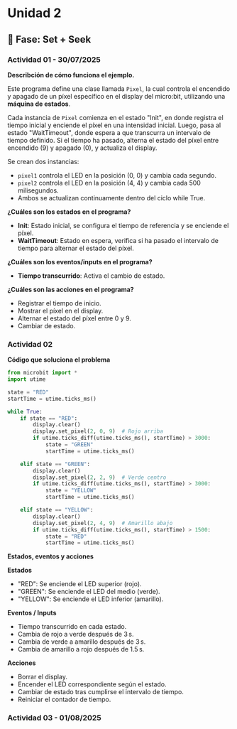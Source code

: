 # Unidad 2

## 🔎 Fase: Set + Seek

### Actividad 01 - 30/07/2025

**Describción de cómo funciona el ejemplo.**

Este programa define una clase llamada `Pixel`, la cual controla el encendido y apagado de un píxel específico en el display del micro:bit, utilizando una **máquina de estados**. 

Cada instancia de `Pixel` comienza en el estado "Init", en donde registra el tiempo inicial y enciende el píxel en una intensidad inicial. Luego, pasa al estado "WaitTimeout", donde espera a que transcurra un intervalo de tiempo definido. Si el tiempo ha pasado, alterna el estado del píxel entre encendido (9) y apagado (0), y actualiza el display.

Se crean dos instancias:  
- `pixel1` controla el LED en la posición (0, 0) y cambia cada segundo.  
- `pixel2` controla el LED en la posición (4, 4) y cambia cada 500 milisegundos.  
- Ambos se actualizan continuamente dentro del ciclo while True.

**¿Cuáles son los estados en el programa?**

- **Init**: Estado inicial, se configura el tiempo de referencia y se enciende el píxel.
- **WaitTimeout**: Estado en espera, verifica si ha pasado el intervalo de tiempo para alternar el estado del píxel.
  
**¿Cuáles son los eventos/inputs en el programa?**

- **Tiempo transcurrido**: Activa el cambio de estado.

**¿Cuáles son las acciones en el programa?**

- Registrar el tiempo de inicio.
- Mostrar el píxel en el display. 
- Alternar el estado del píxel entre 0 y 9.
- Cambiar de estado.

### Actividad 02 

**Código que soluciona el problema**

```python
from microbit import *
import utime

state = "RED"
startTime = utime.ticks_ms()

while True:
    if state == "RED":
        display.clear()
        display.set_pixel(2, 0, 9)  # Rojo arriba
        if utime.ticks_diff(utime.ticks_ms(), startTime) > 3000:
            state = "GREEN"
            startTime = utime.ticks_ms()

    elif state == "GREEN":
        display.clear()
        display.set_pixel(2, 2, 9)  # Verde centro
        if utime.ticks_diff(utime.ticks_ms(), startTime) > 3000:
            state = "YELLOW"
            startTime = utime.ticks_ms()

    elif state == "YELLOW":
        display.clear()
        display.set_pixel(2, 4, 9)  # Amarillo abajo
        if utime.ticks_diff(utime.ticks_ms(), startTime) > 1500:
            state = "RED"
            startTime = utime.ticks_ms()
```

**Estados, eventos y acciones**

**Estados**
- "RED": Se enciende el LED superior (rojo).
- "GREEN": Se enciende el LED del medio (verde).
- "YELLOW": Se enciende el LED inferior (amarillo).

**Eventos / Inputs**
- Tiempo transcurrido en cada estado.
- Cambia de rojo a verde después de 3 s.
- Cambia de verde a amarillo después de 3 s.
- Cambia de amarillo a rojo después de 1.5 s.

**Acciones**
- Borrar el display.
- Encender el LED correspondiente según el estado.
- Cambiar de estado tras cumplirse el intervalo de tiempo.
- Reiniciar el contador de tiempo.
 
### Actividad 03 - 01/08/2025






